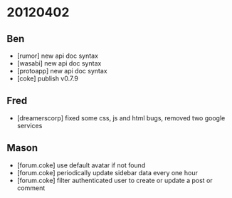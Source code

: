 # 20120402

## Ben
- [rumor] new api doc syntax
- [wasabi] new api doc syntax
- [protoapp] new api doc syntax
- [coke] publish v0.7.9



## Fred
- [dreamerscorp] fixed some css, js and html bugs, removed two google services



## Mason
- [forum.coke] use default avatar if not found
- [forum.coke] periodically update sidebar data every one hour
- [forum.coke] filter authenticated user to create or update a post or comment
